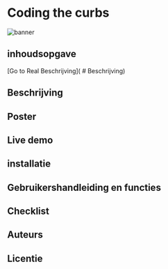 # Coding the curbs
![banner](https://user-images.githubusercontent.com/43068118/172828732-dd1d47bf-6812-4ca0-b564-d7a706adf77e.png)



## inhoudsopgave
[Go to Real Beschrijving]( # Beschrijving)

## Beschrijving


## Poster

## Live demo

## installatie

## Gebruikershandleiding en functies

## Checklist

## Auteurs 

## Licentie
